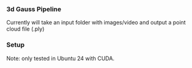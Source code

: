 ### 3d Gauss Pipeline

Currently will take an input folder with images/video and output a point cloud file (.ply)

### Setup

Note: only tested in Ubuntu 24 with CUDA.
